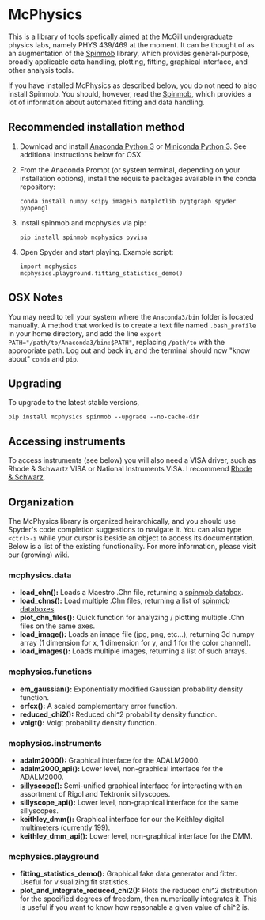 # McPhysics
This is a library of tools spefically aimed at the McGill undergraduate physics labs, namely PHYS 439/469 at the moment. It can be thought of as an augmentation of the [Spinmob](https://github.com/Spinmob/spinmob/wiki) library, which provides general-purpose, broadly applicable data handling, plotting, fitting, graphical interface, and other analysis tools. 

If you have installed McPhysics as described below, you do not need to also install Spinmob. You should, however, read the [Spinmob](https://github.com/Spinmob/spinmob/wiki), which provides a lot of information about automated fitting and data handling.

## Recommended installation method

1. Download and install [Anaconda Python 3](https://www.anaconda.com/distribution/) or [Miniconda Python 3](https://docs.conda.io/en/latest/miniconda.html). See additional instructions below for OSX.

2. From the Anaconda Prompt (or system terminal, depending on your installation options), install the requisite packages available in the conda repository:
   ```
   conda install numpy scipy imageio matplotlib pyqtgraph spyder pyopengl
   ```

3. Install spinmob and mcphysics via pip:
   ```
   pip install spinmob mcphysics pyvisa
   ```

4. Open Spyder and start playing. Example script:
   ```
   import mcphysics
   mcphysics.playground.fitting_statistics_demo()
   ```

## OSX Notes
You may need to tell your system where the `Anaconda3/bin` folder is located manually. A method that worked is to create a text file named `.bash_profile` in your home directory, and add the line `export PATH="/path/to/Anaconda3/bin:$PATH"`, replacing `/path/to` with the appropriate path. Log out and back in, and the terminal should now "know about" `conda` and `pip`.

## Upgrading
To upgrade to the latest stable versions,
   ```
   pip install mcphysics spinmob --upgrade --no-cache-dir
   ```

## Accessing instruments
To access instruments (see below) you will also need a VISA driver, such as Rhode & Schwartz VISA or National Instruments VISA. I recommend [Rhode & Schwarz](https://www.rohde-schwarz.com/ca/driver-pages/remote-control/3-visa-and-tools_231388.html).

## Organization
The McPhysics library is organized heirarchically, and you should use Spyder's code completion suggestions to navigate it. You can also type `<ctrl>-i` while your cursor is beside an object to access its documentation. Below is a list of the existing functionality. For more information, please visit our (growing) [wiki](https://github.com/Spinmob/mcphysics/wiki).

### mcphysics.data
 * __load_chn():__ Loads a Maestro .Chn file, returning a [spinmob databox](https://github.com/Spinmob/spinmob/wiki/2.-Data-Handling).
 * __load_chns():__ Load multiple .Chn files, returning a list of [spinmob databoxes](https://github.com/Spinmob/spinmob/wiki/2.-Data-Handling).
 * __plot_chn_files():__ Quick function for analyzing / plotting multiple .Chn files on the same axes.
 * __load_image():__ Loads an image file (jpg, png, etc...), returning 3d numpy array (1 dimension for x, 1 dimension for y, and 1 for the color channel).
 * __load_images():__ Loads multiple images, returning a list of such arrays.
 
 ### mcphysics.functions
  * __em_gaussian():__ Exponentially modified Gaussian probability density function.
  * __erfcx():__ A scaled complementary error function.
  * __reduced_chi2():__ Reduced chi^2 probability density function.
  * __voigt():__ Voigt probability density function.
 
 ### mcphysics.instruments
  * __adalm2000():__ Graphical interface for the ADALM2000.
  * __adalm2000_api():__ Lower level, non-graphical interface for the ADALM2000.
  * __[sillyscope()](https://github.com/Spinmob/mcphysics/wiki/instruments.sillyscope()):__ Semi-unified graphical interface for interacting with an assortment of Rigol and Tektronix sillyscopes.
  * __sillyscope_api():__ Lower level, non-graphical interface for the same sillyscopes.
  * __keithley_dmm():__ Graphical interface for our the Keithley digital multimeters (currently 199).
  * __keithley_dmm_api():__ Lower level, non-graphical interface for the DMM.
  
 ### mcphysics.playground
  * __fitting_statistics_demo():__ Graphical fake data generator and fitter. Useful for visualizing fit statistics.
  * __plot_and_integrate_reduced_chi2():__ Plots the reduced chi^2 distribution for the specified degrees of freedom, then numerically integrates it. This is useful if you want to know how reasonable a given value of chi^2 is.
